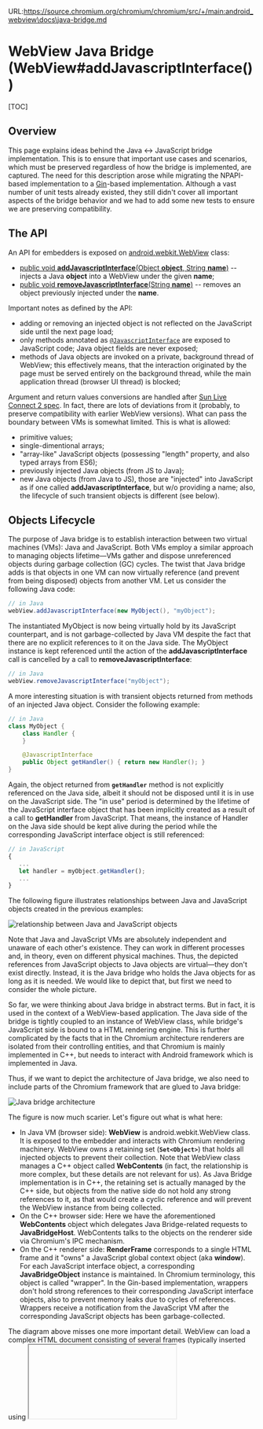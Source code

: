 URL:https://source.chromium.org/chromium/chromium/src/+/main:android_webview\docs\java-bridge.md
# WebView Java Bridge (WebView#addJavascriptInterface())

[TOC]

## Overview

This page explains ideas behind the Java ↔ JavaScript bridge
implementation. This is to ensure that important use cases and scenarios, which
must be preserved regardless of how the bridge is implemented, are captured. The
need for this description arose while migrating the NPAPI-based implementation
to a [Gin](/gin/)-based implementation. Although a vast number of unit tests
already existed, they still didn't cover all important aspects of the bridge
behavior and we had to add some new tests to ensure we are preserving
compatibility.

## The API

An API for embedders is exposed on
[android.webkit.WebView](https://developer.android.com/reference/android/webkit/WebView.html)
class:

- [public void **addJavascriptInterface**(Object **object**, String
  **name**)](https://developer.android.com/reference/android/webkit/WebView.html#addJavascriptInterface(java.lang.Object,%20java.lang.String))
   -- injects a Java **object** into a WebView under the given **name**;
- [public void **removeJavascriptInterface**(String
  **name**)](https://developer.android.com/reference/android/webkit/WebView.html#removeJavascriptInterface(java.lang.String))
   -- removes an object previously injected under the **name**.

Important notes as defined by the API:
- adding or removing an injected object is not reflected on the JavaScript side
  until the next page load;
- only methods annotated as
  [`@JavascriptInterface`](https://developer.android.com/reference/android/webkit/JavascriptInterface.html)
  are exposed to JavaScript code; Java object fields are never exposed;
- methods of Java objects are invoked on a private, background thread of
  WebView; this effectively means, that the interaction originated by the page
  must be served entirely on the background thread, while the main application
  thread (browser UI thread) is blocked;

Argument and return values conversions are handled after [Sun Live Connect 2
spec](https://www.oracle.com/java/technologies/javase/liveconnect-docs.html). In
fact, there are lots of deviations from it (probably, to preserve compatibility
with earlier WebView versions). What can pass the boundary between VMs is
somewhat limited. This is what is allowed:
- primitive values;
- single-dimentional arrays;
- "array-like" JavaScript objects (possessing "length" property, and also typed
  arrays from ES6);
- previously injected Java objects (from JS to Java);
- new Java objects (from Java to JS), those are "injected" into JavaScript as if
  one called **addJavascriptInterface**, but w/o providing a name; also, the
  lifecycle of such transient objects is different (see below).

## Objects Lifecycle

The purpose of Java bridge is to establish interaction between two virtual
machines (VMs): Java and JavaScript. Both VMs employ a similar approach to
managing objects lifetime—VMs gather and dispose unreferenced objects during
garbage collection (GC) cycles. The twist that Java bridge adds is that objects
in one VM can now virtually reference (and prevent from being disposed) objects
from another VM. Let us consider the following Java code:

```Java
// in Java
webView.addJavascriptInterface(new MyObject(), "myObject");
```

The instantiated MyObject is now being virtually hold by its JavaScript
counterpart, and is not garbage-collected by Java VM despite the fact that there
are no explicit references to it on the Java side. The MyObject instance is kept
referenced until the action of the **addJavascriptInterface** call is cancelled
by a call to **removeJavascriptInterface**:

```Java
// in Java
webView.removeJavascriptInterface("myObject");
```

A more interesting situation is with transient objects returned from methods of
an injected Java object. Consider the following example:

```Java
// in Java
class MyObject {
    class Handler {
    }

    @JavascriptInterface
    public Object getHandler() { return new Handler(); }
}
```

Again, the object returned from **`getHandler`** method is not explicitly
referenced on the Java side, albeit it should not be disposed until it is in use
on the JavaScript side. The "in use" period is determined by the lifetime of the
JavaScript interface object that has been implicitly created as a result of a
call to **getHandler** from JavaScript. That means, the instance of Handler on
the Java side should be kept alive during the period while the corresponding
JavaScript interface object is still referenced:

```JavaScript
// in JavaScript
{
   ...
   let handler = myObject.getHandler();
   ...
}
```

The following figure illustrates relationships between Java and JavaScript
objects created in the previous examples:

![relationship between Java and JavaScript
objects](images/java_bridge/relationship_java_js_objects.png)

Note that Java and JavaScript VMs are absolutely independent and unaware of each
other's existence. They can work in different processes and, in theory, even on
different physical machines. Thus, the depicted references from JavaScript
objects to Java objects are virtual—they don't exist directly. Instead, it is
the Java bridge who holds the Java objects for as long as it is needed. We would
like to depict that, but first we need to consider the whole picture.

So far, we were thinking about Java bridge in abstract terms. But in fact, it is
used in the context of a WebView-based application. The Java side of the bridge
is tightly coupled to an instance of WebView class, while bridge's JavaScript
side is bound to a HTML rendering engine. This is further complicated by the
facts that in the Chromium architecture renderers are isolated from their
controlling entities, and that Chromium is mainly implemented in C++, but needs
to interact with Android framework which is implemented in Java.

Thus, if we want to depict the architecture of Java bridge, we also need to
include parts of the Chromium framework that are glued to Java bridge:

![Java bridge architecture](images/java_bridge/java_bridge_architecture.png)

The figure is now much scarier. Let's figure out what is what here:
- In Java VM (browser side):
  **WebView** is android.webkit.WebView class. It is exposed to the embedder and
  interacts with Chromium rendering machinery. WebView owns a retaining set
  (**`Set<Object>`**) that holds all injected objects to prevent their
  collection. Note that WebView class manages a C++ object called
  **WebContents** (in fact, the relationship is more complex, but these details
  are not relevant for us). As Java Bridge implementation is in C++, the
  retaining set is actually managed by the C++ side, but objects from the
  native side do not hold any strong references to it, as that would create a
  cyclic reference and will prevent the WebView instance from being collected.
- On the C++ browser side:
  Here we have the aforementioned **WebContents** object which delegates Java
  Bridge-related requests to **JavaBridgeHost**. WebContents talks to the
  objects on the renderer side via Chromium's IPC mechanism.
- On the C++ renderer side:
  **RenderFrame** corresponds to a single HTML frame and it "owns" a JavaScript
  global context object (aka **window**). For each JavaScript interface object,
  a corresponding **JavaBridgeObject** instance is maintained. In Chromium
  terminology, this object is called "wrapper". In the Gin-based implementation,
  wrappers don't hold strong references to their corresponding JavaScript
  interface objects, also to prevent memory leaks due to cycles of
  references. Wrappers receive a notification from the JavaScript VM after the
  corresponding JavaScript objects has been garbage-collected.

The diagram above misses one more important detail. WebView can load a complex
HTML document consisting of several frames (typically inserted using <iframe>
tags). Each of these frames in fact has it own global context (and can even be
prevented from accessing other frames). According to Java Bridge rules, each
named object is injected into contexts of all frames. So if we imagine that we
have loaded an HTML document with an <iframe> into WebView, and then repeated
the calls from above in both main document and the <iframe>, we will have the
following picture:

![Java bridge architecture for
 frames](images/java_bridge/java_bridge_architecture_frames.png)

Note that as **MyObject.getHandler()** returns a new **Handler** instance every
time, we have two instances of Handler (one per frame), but still have only one
instance of **MyObject**.

Would **getHandler** return the same instance of Handler every time, the latter
will also have multiple JavaScript interface referencing it. Thus, transient
Java object must be kept alive by Java Bridge until there is at least one
corresponding JavaScript interface object (note that Java side could keep only a
weak reference to the single Handler instance it returns, so Java Bridge must
keep its own strong reference anyway).

To summarize the lifecycle topic, here is a state diagram of a Java object
lifecycle from the Java Bridge's perspective:

![Object lifecycle](images/java_bridge/lifecycle.png)

In the states with bold borders, the Java object is retained by Java Bridge to
prevent its collection. It is possible that a garbage-collected object still has
JavaScript wrappers (that is, remains "injected"). In that case, attempts to
call methods of this object will fail.

The only difference between "Not retained, injected" and "Ordinary Java object"
states is that in the former, the Java object is still "known" to the JavaScript
side, so it can still make calls to it.

Please also note that there is no way for a named injected object to become a
transient one, although the opposite is possible.

## Arguments and Return Values Conversions

Three major problems must be addressed by Java Bridge:
1. Java primitive types are different from JavaScript types:
    a. JavaScript only has Number, while Java offers a range of numeric types;
    a. JavaScript has 'null' and 'undefined';
    a. JavaScript has "array-like" objects that can also have string keys.
1. Java methods accept fixed number of arguments and can be overloaded, while
   JavaScript methods accept any number of arguments and thus can't be
   overloaded.
1. Java objects can be returned from Java methods, and previously injected Java
   objects can be passed back to JavaScript interface methods.

The first problem is in fact the easiest one. Type conversions are described in
Sun Live Connect 2 spec, the only issue is that Java Bridge doesn't closely
follow the spec (for compatibility with earlier versions?). Such deviations are
marked as LIVECONNECT_COMPLIANCE in Java Bridge code and tests.

When coercing JavaScript "array-like" objects into Java arrays, only indexed
properties are preserved, and named properties are shaved off. Also, passing an
arbitrary JavaScript dictionary object via an interface method is impossible—it
is simply converted into 0, "", or null (depending on the destination Java
type).

For dealing with method overloading, the spec proposes a cost-based model for
methods resolution, where the "most suitable" Java overloaded method version is
selected. Android Java Bridge implementation in fact simply selects **an
arbitrary** overloaded method with the number of arguments matching the actual
number of parameters passed to the interface method and then tries to coerce
each value passed into the destination Java type. If there is no method with
matching number of arguments, the method call fails.

The problem with passing references to objects is to preserve the correspondence
between Java objects and JavaScript interfaces. Curiously, the NPAPI-based Java
Bridge implementation was failing to do that properly when returning Java
objects from methods. With the following Java object:

```Java
// in Java
class MyObject {
    @JavascriptInterface
    public Object self() { return this; }
}
...
webView.addJavascriptInterface(new MyObject(), "myObject");
```

The following equality check in JavaScript would fail (in the NPAPI
implementation):

```JavaScript
// in JavaScript
myObject.self() === myObject;
```

This is because the NPAPI Java Bridge implementation creates a new JavaScript
wrapper every time an object is returned. This issue was fixed in the Gin-based
implementation.

## Threading

Threading issues need to be considered when dealing with invocations of methods
of injected objects. In accordance with the API definition, methods are invoked
on a dedicated thread maintained by WebView.

Calls to interface methods are synchronous—JavaScript VM stops and waits for
a result to be returned from the invoked method. In Chromium, this means that
the IPC message sent from a renderer to the browser must be synchronous (such
messages are in fact rarely used in Chromium).

The requirement for serving the requests on the background thread means that the
following code must work (see
[https://crbug.com/438255](https://crbug.com/438255)):

```Java
// in Java
class Foo {
  @JavascriptInterface
  void bar() {
    // signal the object
  }
}

webview.addJavascriptInterface(new Foo(), "foo");
webview.loadUrl("javascript:foo.bar()");
// wait for the object
```

To fulfill this, the browser UI thread must not be involved in the processing of
requests from the renderer.

## Security Issues

From the very beginning, Java Bridge wasn't very much secure. Until JellyBean
MR1 (API level 17), all methods of injected Java objects were exposed to
JavaScript, including methods of java.lang.Object, most notably getClass, which
provided an elegant way to run any system command from JavaScript:

```JavaScript
// in JavaScript
function execute(bridge, cmd) {
   return bridge.getClass().forName('java.lang.Runtime')
      .getMethod('getRuntime',null).invoke(null,null).exec(cmd);
}
```

In JB MR1, the `@JavascriptInterface` annotation was introduced to explicitly
mark methods allowed to be exposed to JavaScript. But this restriction only
applied to applications targeting API level 17 or above, so old apps remained
insecure even on new Android versions. To fix that, in KitKat MR2 we are
forbidding to call `getClass` of `java.lang.Object` for all applications.

The next issue comes from the fact that injected Java objects are shared between
frames. This allows frames, otherwise isolated (for example, due to cross-origin
policy), to interact. For example, if an injected object has methods
'storePassword' and 'getPassword', then a password stored from one frame can be
retrieved by another frame. To prevent this, instead of injecting an object
itself, a stateless factory must be injected, so each frame will be creating its
own set of Java objects.
